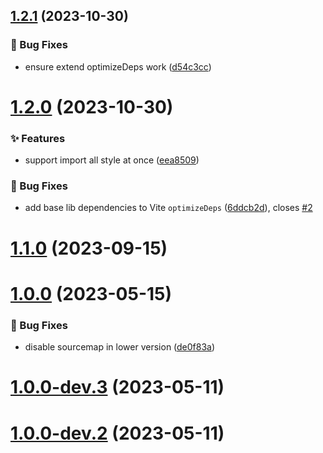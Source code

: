 ## [1.2.1](https://github.com/vexip-ui/nuxt/compare/v1.2.0...v1.2.1) (2023-10-30)


### 🐞 Bug Fixes

* ensure extend optimizeDeps work ([d54c3cc](https://github.com/vexip-ui/nuxt/commit/d54c3ccc4f75aa3515f7c66c08cbfa96c198d268))



# [1.2.0](https://github.com/vexip-ui/nuxt/compare/v1.1.0...v1.2.0) (2023-10-30)


### ✨ Features

* support import all style at once ([eea8509](https://github.com/vexip-ui/nuxt/commit/eea85098b1fdb8f1ad3c38ac5a91958f8cf72377))


### 🐞 Bug Fixes

* add base lib dependencies to Vite `optimizeDeps` ([6ddcb2d](https://github.com/vexip-ui/nuxt/commit/6ddcb2d39b08bcbebd653e3996bc87bc155a7f4f)), closes [#2](https://github.com/vexip-ui/nuxt/issues/2)



# [1.1.0](https://github.com/vexip-ui/nuxt/compare/v1.0.0...v1.1.0) (2023-09-15)



# [1.0.0](https://github.com/vexip-ui/nuxt/compare/v1.0.0-dev.3...v1.0.0) (2023-05-15)


### 🐞 Bug Fixes

* disable sourcemap in lower version ([de0f83a](https://github.com/vexip-ui/nuxt/commit/de0f83a551d90025a2d8f081db15235aad1c02dc))



# [1.0.0-dev.3](https://github.com/vexip-ui/vexip-ui/compare/v1.0.0-dev.2...v1.0.0-dev.3) (2023-05-11)



# [1.0.0-dev.2](https://github.com/vexip-ui/vexip-ui/compare/v1.0.0-dev.1...v1.0.0-dev.2) (2023-05-11)



